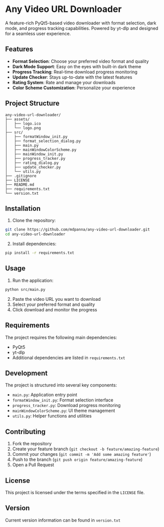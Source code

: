 # Any Video URL Downloader

A feature-rich PyQt5-based video downloader with format selection, dark mode, and progress tracking capabilities. Powered by yt-dlp and designed for a seamless user experience.

## Features

- **Format Selection**: Choose your preferred video format and quality
- **Dark Mode Support**: Easy on the eyes with built-in dark theme
- **Progress Tracking**: Real-time download progress monitoring
- **Update Checker**: Stays up-to-date with the latest features
- **Rating System**: Rate and manage your downloads
- **Color Scheme Customization**: Personalize your experience

## Project Structure

```
any-video-url-downloader/
├── assets/
│   ├── logo.ico
│   └── logo.png
├── src/
│   ├── formatWindow_init.py
│   ├── format_selection_dialog.py
│   ├── main.py
│   ├── mainWindowColorScheme.py
│   ├── mainWindow_init.py
│   ├── progress_tracker.py
│   ├── rating_dialog.py
│   ├── update_checker.py
│   └── utils.py
├── .gitignore
├── LICENSE
├── README.md
├── requirements.txt
└── version.txt
```

## Installation

1. Clone the repository:
```bash
git clone https://github.com/mdpanna/any-video-url-downloader.git
cd any-video-url-downloader
```

2. Install dependencies:
```bash
pip install -r requirements.txt
```

## Usage

1. Run the application:
```bash
python src/main.py
```

2. Paste the video URL you want to download
3. Select your preferred format and quality
4. Click download and monitor the progress

## Requirements

The project requires the following main dependencies:
- PyQt5
- yt-dlp
- Additional dependencies are listed in `requirements.txt`

## Development

The project is structured into several key components:
- `main.py`: Application entry point
- `formatWindow_init.py`: Format selection interface
- `progress_tracker.py`: Download progress monitoring
- `mainWindowColorScheme.py`: UI theme management
- `utils.py`: Helper functions and utilities

## Contributing

1. Fork the repository
2. Create your feature branch (`git checkout -b feature/amazing-feature`)
3. Commit your changes (`git commit -m 'Add some amazing feature'`)
4. Push to the branch (`git push origin feature/amazing-feature`)
5. Open a Pull Request

## License

This project is licensed under the terms specified in the `LICENSE` file.

## Version

Current version information can be found in `version.txt`
